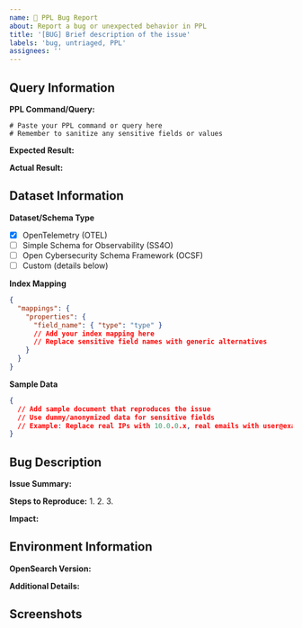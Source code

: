 ```yaml
---
name: 🐛 PPL Bug Report
about: Report a bug or unexpected behavior in PPL
title: '[BUG] Brief description of the issue'
labels: 'bug, untriaged, PPL'
assignees: ''
---
```

## Query Information
**PPL Command/Query:**
```ppl
# Paste your PPL command or query here
# Remember to sanitize any sensitive fields or values
```
**Expected Result:**
<!-- Describe what you expected to happen -->

**Actual Result:**
<!-- Describe what actually happened, including any error messages -->
<!-- Make sure to redact any sensitive information in error messages -->

## Dataset Information
**Dataset/Schema Type**
- [x] OpenTelemetry (OTEL)
- [ ] Simple Schema for Observability (SS4O)
- [ ] Open Cybersecurity Schema Framework (OCSF)
- [ ] Custom (details below)

**Index Mapping**
```json
{
  "mappings": {
    "properties": {
      "field_name": { "type": "type" }
      // Add your index mapping here
      // Replace sensitive field names with generic alternatives
    }
  }
}
```
**Sample Data**
```json
{
  // Add sample document that reproduces the issue
  // Use dummy/anonymized data for sensitive fields
  // Example: Replace real IPs with 10.0.0.x, real emails with user@example.com
}
```

## Bug Description
**Issue Summary:**
<!-- A clear and concise description of what the bug is -->

**Steps to Reproduce:**
1.
2.
3.

**Impact:**
<!-- Describe how this bug affects your use case -->

## Environment Information
**OpenSearch Version:**
<!-- e.g., OpenSearch 2.19 -->

**Additional Details:**
<!-- Any other relevant environment information -->
<!-- Exclude sensitive infrastructure details -->

## Screenshots
<!-- If applicable, add screenshots to help explain your problem -->
<!-- ⚠️ IMPORTANT: Ensure screenshots don't contain sensitive information -->